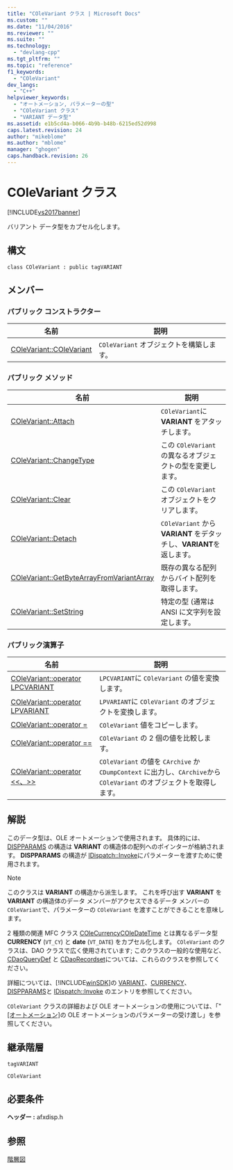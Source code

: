 ```yaml
---
title: "COleVariant クラス | Microsoft Docs"
ms.custom: ""
ms.date: "11/04/2016"
ms.reviewer: ""
ms.suite: ""
ms.technology: 
  - "devlang-cpp"
ms.tgt_pltfrm: ""
ms.topic: "reference"
f1_keywords: 
  - "COleVariant"
dev_langs: 
  - "C++"
helpviewer_keywords: 
  - "オートメーション, パラメーターの型"
  - "COleVariant クラス"
  - "VARIANT データ型"
ms.assetid: e1b5cd4a-b066-4b9b-b48b-6215ed52d998
caps.latest.revision: 24
author: "mikeblome"
ms.author: "mblome"
manager: "ghogen"
caps.handback.revision: 26
---
```

# COleVariant クラス
[!INCLUDE[vs2017banner](../../assembler/inline/includes/vs2017banner.md)]

バリアント データ型をカプセル化します。  
  
## 構文  
  
```  
class COleVariant : public tagVARIANT  
```  
  
## メンバー  
  
### パブリック コンストラクター  
  
|名前|説明|  
|--------|--------|  
|[COleVariant::COleVariant](../Topic/COleVariant::COleVariant.md)|`COleVariant` オブジェクトを構築します。|  
  
### パブリック メソッド  
  
|名前|説明|  
|--------|--------|  
|[COleVariant::Attach](../Topic/COleVariant::Attach.md)|`COleVariant`に **VARIANT** をアタッチします。|  
|[COleVariant::ChangeType](../Topic/COleVariant::ChangeType.md)|この `COleVariant` の異なるオブジェクトの型を変更します。|  
|[COleVariant::Clear](../Topic/COleVariant::Clear.md)|この `COleVariant` オブジェクトをクリアします。|  
|[COleVariant::Detach](../Topic/COleVariant::Detach.md)|`COleVariant` から **VARIANT** をデタッチし、**VARIANT**を返します。|  
|[COleVariant::GetByteArrayFromVariantArray](../Topic/COleVariant::GetByteArrayFromVariantArray.md)|既存の異なる配列からバイト配列を取得します。|  
|[COleVariant::SetString](../Topic/COleVariant::SetString.md)|特定の型 \(通常は ANSI に文字列を設定します。|  
  
### パブリック演算子  
  
|名前|説明|  
|--------|--------|  
|[COleVariant::operator LPCVARIANT](../Topic/COleVariant::operator%20LPCVARIANT.md)|`LPCVARIANT`に `COleVariant` の値を変換します。|  
|[COleVariant::operator LPVARIANT](../Topic/COleVariant::operator%20LPVARIANT.md)|`LPVARIANT`に `COleVariant` のオブジェクトを変換します。|  
|[COleVariant::operator \=](../Topic/COleVariant::operator%20=.md)|`COleVariant` 値をコピーします。|  
|[COleVariant::operator \=\=](../Topic/COleVariant::operator%20==.md)|`COleVariant` の 2 個の値を比較します。|  
|[COleVariant::operator \<\<、\>\>](../Topic/COleVariant::operator%20%3C%3C,%20%3E%3E.md)|`COleVariant` の値を `CArchive` か `CDumpContext` に出力し、`CArchive`から `COleVariant` のオブジェクトを取得します。|  
  
## 解説  
 このデータ型は、OLE オートメーションで使用されます。  具体的には、[DISPPARAMS](http://msdn.microsoft.com/ja-jp/a16e5a21-766e-4287-b039-13429aa78f8b) の構造は **VARIANT** の構造体の配列へのポインターが格納されます。  **DISPPARAMS** の構造が [IDispatch::Invoke](http://msdn.microsoft.com/ja-jp/964ade8e-9d8a-4d32-bd47-aa678912a54d)にパラメーターを渡すために使用されます。  
  
> [!NOTE]
>  このクラスは **VARIANT** の構造から派生します。  これを呼び出す **VARIANT** を **VARIANT** の構造体のデータ メンバーがアクセスできるデータ メンバーの `COleVariant`で、パラメーターの `COleVariant` を渡すことができることを意味します。  
  
 2 種類の関連 MFC クラス [COleCurrency](../Topic/COleCurrency%20Class.md)[COleDateTime](../../atl-mfc-shared/reference/coledatetime-class.md) とは異なるデータ型 **CURRENCY** \(`VT_CY`\) と **date** \(`VT_DATE`\) をカプセル化します。  `COleVariant` のクラスは、DAO クラスで広く使用されています; このクラスの一般的な使用など、[CDaoQueryDef](../../mfc/reference/cdaoquerydef-class.md) と [CDaoRecordset](../../mfc/reference/cdaorecordset-class.md)については、これらのクラスを参照してください。  
  
 詳細については、[!INCLUDE[winSDK](../../atl/includes/winsdk_md.md)]の [VARIANT](http://msdn.microsoft.com/ja-jp/e305240e-9e11-4006-98cc-26f4932d2118)、[CURRENCY](http://msdn.microsoft.com/ja-jp/5e81273c-7289-45c7-93c0-32c1553f708e)、[DISPPARAMS](http://msdn.microsoft.com/ja-jp/a16e5a21-766e-4287-b039-13429aa78f8b)と [IDispatch::Invoke](http://msdn.microsoft.com/ja-jp/964ade8e-9d8a-4d32-bd47-aa678912a54d) のエントリを参照してください。  
  
 `COleVariant` クラスの詳細および OLE オートメーションの使用については、「" [&#91;オートメーション&#93;](../../mfc/automation.md)の OLE オートメーションのパラメーターの受け渡し」を参照してください。  
  
## 継承階層  
 `tagVARIANT`  
  
 `COleVariant`  
  
## 必要条件  
 **ヘッダー :** afxdisp.h  
  
## 参照  
 [階層図](../../mfc/hierarchy-chart.md)